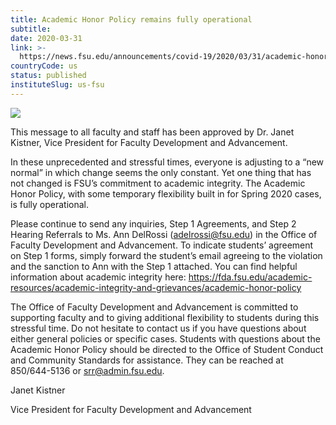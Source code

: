 ```yaml
---
title: Academic Honor Policy remains fully operational
subtitle: 
date: 2020-03-31
link: >-
  https://news.fsu.edu/announcements/covid-19/2020/03/31/academic-honor-policy-remains-fully-operational/
countryCode: us
status: published
instituteSlug: us-fsu
---
```

![](https://news.fsu.edu/wp-content/uploads/fbrfg/apple-touch-icon.png)

This message to all faculty and staff has been approved by Dr. Janet Kistner, Vice President for Faculty Development and Advancement.

In these unprecedented and stressful times, everyone is adjusting to a “new normal” in which change seems the only constant. Yet one thing that has not changed is FSU’s commitment to academic integrity. The Academic Honor Policy, with some temporary flexibility built in for Spring 2020 cases, is fully operational.

Please continue to send any inquiries, Step 1 Agreements, and Step 2 Hearing Referrals to Ms. Ann DelRossi (adelrossi@fsu.edu) in the Office of Faculty Development and Advancement. To indicate students’ agreement on Step 1 forms, simply forward the student’s email agreeing to the violation and the sanction to Ann with the Step 1 attached. You can find helpful information about academic integrity here: https://fda.fsu.edu/academic-resources/academic-integrity-and-grievances/academic-honor-policy

The Office of Faculty Development and Advancement is committed to supporting faculty and to giving additional flexibility to students during this stressful time. Do not hesitate to contact us if you have questions about either general policies or specific cases. Students with questions about the Academic Honor Policy should be directed to the Office of Student Conduct and Community Standards for assistance. They can be reached at 850/644-5136 or srr@admin.fsu.edu.

Janet Kistner

Vice President for Faculty Development and Advancement